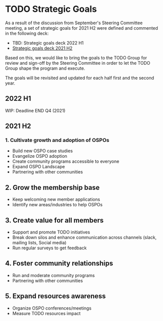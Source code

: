 # TODO Strategic Goals

As a result of the discussion from September's Steering Committee meeting, a set of strategic goals for 2021 H2 were defined and commented in the following deck:

* TBD: Strategic goals deck 2022 H1
* [Strategic goals deck 2021 H2](https://docs.google.com/presentation/d/1IWFi7SMFBpjRq6xkaAu0dnsrDJ4KKCuTVj0HGA_uUyg/edit?usp=sharing)

Based on this, we would like to bring the goals to the TODO Group for review and sign-off by the Steering Committee in order to let the TODO Group shape the program and execute.

The goals will be revisited and updated for each half first and the second year.

## 2022 H1

WIP: Deadline END Q4 (2021)

## 2021 H2

### 1. Cultivate growth and adoption of OSPOs

* Build new OSPO case studies
* Evangelize OSPO adoption
* Create community programs accessible to everyone
* Expand OSPO Landscape
* Partnering with other communities


## 2. Grow the membership base

* Keep welcoming new member applications
* Identify new areas/industries to help OSPOs


## 3. Create value for all members

* Support and promote TODO initiatives
* Break down silos and enhance communication across channels (slack, mailing lists, Social media)
* Run regular surveys to get feedback


## 4. Foster community relationships


* Run and moderate community programs
* Partnering with other communities

## 5. Expand resources awareness

* Organize OSPO conferences/meetings
* Measure TODO resources impact

